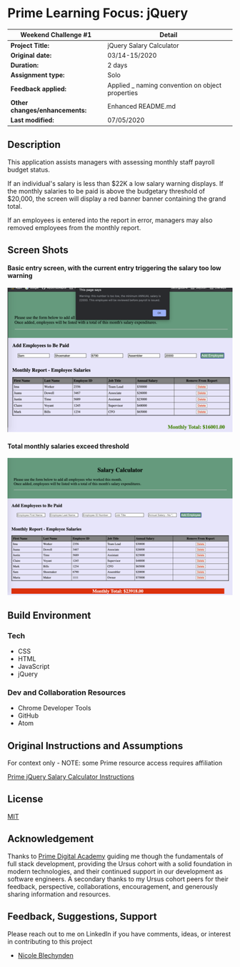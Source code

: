 # Prime Learning Focus: jQuery

| Weekend Challenge #1            | Detail                                            |
| ------------------------------- | ------------------------------------------------- |
| **Project Title:**              | jQuery Salary Calculator                          |
| **Original date:**              | 03/14-15/2020                                     |
| **Duration:**                   | 2 days                                            |
| **Assignment type:**            | Solo                                              |
| **Feedback applied:**           | Applied \_ naming convention on object properties |
| **Other changes/enhancements:** | Enhanced README.md                                |
| **Last modified:**              | 07/05/2020                                        |

## Description

This application assists managers with assessing monthly staff payroll budget status.

If an individual's salary is less than \$22K a low salary warning displays. If the monthly salaries to be paid is above the budgetary threshold of \$20,000, the screen will display a red banner banner containing the grand total.

If an employees is entered into the report in error, managers may also removed employees from the monthly report.

## Screen Shots

#### Basic entry screen, with the current entry triggering the salary too low warning

![Entry Page](documentation/jQuerySS1.png)

#### Total monthly salaries exceed threshold

![Entry Page with excessive salary expenditures](documentation/jQuerySS2.png)

## Build Environment

### Tech

- CSS
- HTML
- JavaScript
- jQuery

### Dev and Collaboration Resources

- Chrome Developer Tools
- GitHub
- Atom

## Original Instructions and Assumptions

For context only - NOTE: some Prime resource access requires affiliation

[Prime jQuery Salary Calculator Instructions](documentation/INSTRUCTIONS.md)

## License

[MIT](./LICENSE.txt)

## Acknowledgement

Thanks to [Prime Digital Academy](https://www.primeacademy.io/) guiding me though the fundamentals of full stack development, providing the Ursus cohort with a solid foundation in modern technologies, and their continued support in our development as software engineers. A secondary thanks to my Ursus cohort peers for their feedback, perspective, collaborations, encouragement, and generously sharing information and resources.

## Feedback, Suggestions, Support

Please reach out to me on LinkedIn if you have comments, ideas, or interest in contributing to this project

- [Nicole Blechynden](https://www.linkedin.com/in/nicoleblechynden/)

